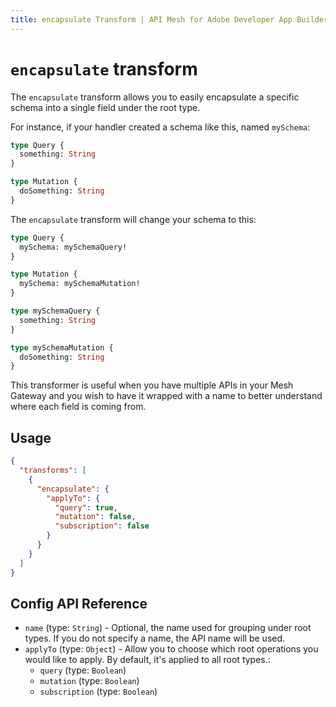 ```yaml
---
title: encapsulate Transform | API Mesh for Adobe Developer App Builder
---
```


# `encapsulate` transform

The `encapsulate` transform allows you to easily encapsulate a specific schema into a single field under the root type.

For instance, if your handler created a schema like this, named `mySchema`:

```graphql
type Query {
  something: String
}

type Mutation {
  doSomething: String
}
```

The `encapsulate` transform will change your schema to this:

```graphql
type Query {
  mySchema: mySchemaQuery!
}

type Mutation {
  mySchema: mySchemaMutation!
}

type mySchemaQuery {
  something: String
}

type mySchemaMutation {
  doSomething: String
}
```

This transformer is useful when you have multiple APIs in your Mesh Gateway and you wish to have it wrapped with a name to better understand where each field is coming from.

## Usage

```json
{
  "transforms": [
    {
      "encapsulate": {
        "applyTo": {
          "query": true,
          "mutation": false,
          "subscription": false
        }
      }
    }
  ]
}

```

## Config API Reference

-  `name` (type: `String`) - Optional, the name used for grouping under root types. If you do not specify a name, the API name will be used.
-  `applyTo` (type: `Object`) - Allow you to choose which root operations you would like to apply. By default, it's applied to all root types.:
   -  `query` (type: `Boolean`)
   -  `mutation` (type: `Boolean`)
   -  `subscription` (type: `Boolean`)
